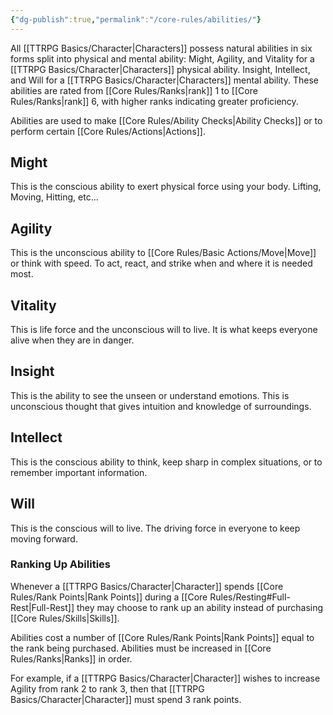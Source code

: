 ```yaml
---
{"dg-publish":true,"permalink":"/core-rules/abilities/"}
---
```


All [[TTRPG Basics/Character\|Characters]] possess natural abilities in six forms split into physical and mental ability: Might, Agility, and Vitality for a [[TTRPG Basics/Character\|Characters]] physical ability. Insight, Intellect, and Will for a [[TTRPG Basics/Character\|Characters]] mental ability. These abilities are rated from [[Core Rules/Ranks\|rank]] 1 to [[Core Rules/Ranks\|rank]] 6, with higher ranks indicating greater proficiency.

Abilities are used to make [[Core Rules/Ability Checks\|Ability Checks]] or to perform certain [[Core Rules/Actions\|Actions]].
## Might
This is the conscious ability to exert physical force using your body. Lifting, Moving, Hitting, etc... 
## Agility
This is the unconscious ability to [[Core Rules/Basic Actions/Move\|Move]] or think with speed. To act, react, and strike when and where it is needed most.
## Vitality
This is life force and the unconscious will to live. It is what keeps everyone alive when they are in danger.
## Insight
This is the ability to see the unseen or understand emotions. This is unconscious thought that gives intuition and knowledge of surroundings.
## Intellect
This is the conscious ability to think, keep sharp in complex situations, or to remember important information.
## Will
This is the conscious will to live. The driving force in everyone to keep moving forward.

### Ranking Up Abilities
Whenever a [[TTRPG Basics/Character\|Character]] spends [[Core Rules/Rank Points\|Rank Points]] during a [[Core Rules/Resting#Full-Rest\|Full-Rest]] they may choose to rank up an ability instead of purchasing [[Core Rules/Skills\|Skills]].

Abilities cost a number of [[Core Rules/Rank Points\|Rank Points]] equal to the rank being purchased. Abilities must be increased in [[Core Rules/Ranks\|Ranks]] in order.

For example, if a [[TTRPG Basics/Character\|Character]] wishes to increase Agility from rank 2 to rank 3, then that [[TTRPG Basics/Character\|Character]] must spend 3 rank points.